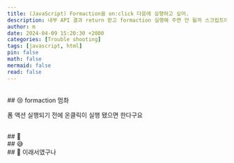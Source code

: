 ```yaml
---
title: (JavaScript) Formaction을 on:click 다음에 실행하고 싶어.
description: 내부 API 결과 return 받고 formaction 실행해 주면 안 될까 스크립트야??...
author: m
date: 2024-04-09 15:20:30 +2000
categories: [Trouble shooting]
tags: [javascript, html]
pin: false
math: false
mermaid: false
read: false
---
```


<br>
## 😢 formaction 멈촤

폼 액션 실행되기 전에 온클릭이 실행 됐으면 한다구요

<br>
## 🙏 

<br>
## 😅 



<br>
## 🫡 이래서였구나



<br>